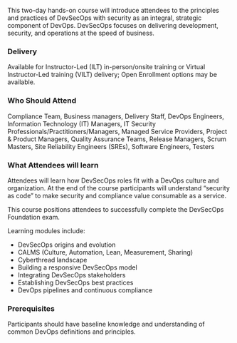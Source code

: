 <!-- DevSecOps Foundation (DevOps Institute) -->

This two-day hands-on course will introduce attendees to the principles and practices of DevSecOps with security as an integral, strategic component of DevOps. DevSecOps focuses on delivering development, security, and operations at the speed of business.


### Delivery

Available for Instructor-Led (ILT) in-person/onsite training or Virtual Instructor-Led training (VILT) delivery; Open Enrollment options may be available.


### Who Should Attend

Compliance Team, Business managers, Delivery Staff, DevOps Engineers, Information Technology (IT) Managers, IT Security Professionals/Practitioners/Managers, Managed Service Providers, Project & Product Managers, Quality Assurance Teams, Release Managers, Scrum Masters, Site Reliability Engineers (SREs), Software Engineers, Testers


### What Attendees will learn

Attendees will learn how DevSecOps roles fit with a DevOps culture and organization. At the end of the course participants will understand “security as code” to make security and compliance value consumable as a service.

This course positions attendees to successfully complete the DevSecOps Foundation exam.

Learning modules include:
- DevSecOps origins and evolution
-	CALMS (Culture, Automation, Lean, Measurement, Sharing)
- Cyberthread landscape
- Building a responsive DevSecOps model
- Integrating DevSecOps stakeholders
- Establishing DevSecOps best practices
- DevOps pipelines and continuous compliance


### Prerequisites

Participants should have baseline knowledge and understanding of common DevOps definitions and principles.

